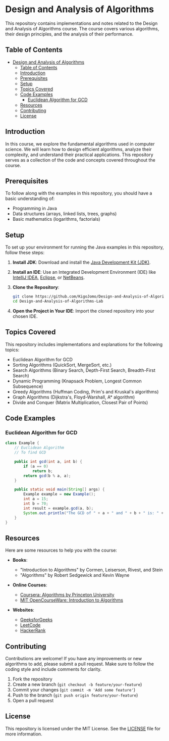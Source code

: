 # Design and Analysis of Algorithms

This repository contains implementations and notes related to the Design and Analysis of Algorithms course. The course covers various algorithms, their design principles, and the analysis of their performance.

## Table of Contents

- [Design and Analysis of Algorithms](#design-and-analysis-of-algorithms)
  - [Table of Contents](#table-of-contents)
  - [Introduction](#introduction)
  - [Prerequisites](#prerequisites)
  - [Setup](#setup)
  - [Topics Covered](#topics-covered)
  - [Code Examples](#code-examples)
    - [Euclidean Algorithm for GCD](#euclidean-algorithm-for-gcd)
  - [Resources](#resources)
  - [Contributing](#contributing)
  - [License](#license)

## Introduction

In this course, we explore the fundamental algorithms used in computer science. We will learn how to design efficient algorithms, analyze their complexity, and understand their practical applications. This repository serves as a collection of the code and concepts covered throughout the course.

## Prerequisites

To follow along with the examples in this repository, you should have a basic understanding of:

- Programming in Java
- Data structures (arrays, linked lists, trees, graphs)
- Basic mathematics (logarithms, factorials)

## Setup

To set up your environment for running the Java examples in this repository, follow these steps:

1. **Install JDK**: Download and install the [Java Development Kit (JDK)](https://www.oracle.com/java/technologies/javase-jdk11-downloads.html).

2. **Install an IDE**: Use an Integrated Development Environment (IDE) like [IntelliJ IDEA](https://www.jetbrains.com/idea/download/), [Eclipse](https://www.eclipse.org/downloads/), or [NetBeans](https://netbeans.apache.org/download/index.html).

3. **Clone the Repository**:

   ```sh
   git clone https://github.com/KigoJomo/Design-and-Analysis-of-Algorithms-Lab.git
   cd Design-and-Analysis-of-Algorithms-Lab
   ```

4. **Open the Project in Your IDE**: Import the cloned repository into your chosen IDE.

## Topics Covered

This repository includes implementations and explanations for the following topics:

- Euclidean Algorithm for GCD
- Sorting Algorithms (QuickSort, MergeSort, etc.)
- Search Algorithms (Binary Search, Depth-First Search, Breadth-First Search)
- Dynamic Programming (Knapsack Problem, Longest Common Subsequence)
- Greedy Algorithms (Huffman Coding, Prim's and Kruskal's algorithms)
- Graph Algorithms (Dijkstra's, Floyd-Warshall, A* algorithm)
- Divide and Conquer (Matrix Multiplication, Closest Pair of Points)

## Code Examples

### Euclidean Algorithm for GCD

```java
class Example {
    // Euclidean Algorithm
    // To find GCD

    public int gcd(int a, int b) {
        if (a == 0)
            return b;
        return gcd(b % a, a);
    }

    public static void main(String[] args) {
        Example example = new Example();
        int a = 15;
        int b = 70;
        int result = example.gcd(a, b);
        System.out.println("The GCD of " + a + " and " + b + " is: " + result);
    }
}
```

## Resources

Here are some resources to help you with the course:

- **Books**:
  - "Introduction to Algorithms" by Cormen, Leiserson, Rivest, and Stein
  - "Algorithms" by Robert Sedgewick and Kevin Wayne

- **Online Courses**:
  - [Coursera: Algorithms by Princeton University](https://www.coursera.org/specializations/algorithms)
  - [MIT OpenCourseWare: Introduction to Algorithms](https://ocw.mit.edu/courses/electrical-engineering-and-computer-science/6-006-introduction-to-algorithms-fall-2011/)

- **Websites**:
  - [GeeksforGeeks](https://www.geeksforgeeks.org/)
  - [LeetCode](https://leetcode.com/)
  - [HackerRank](https://www.hackerrank.com/)

## Contributing

Contributions are welcome! If you have any improvements or new algorithms to add, please submit a pull request. Make sure to follow the coding style and include comments for clarity.

1. Fork the repository
2. Create a new branch (`git checkout -b feature/your-feature`)
3. Commit your changes (`git commit -m 'Add some feature'`)
4. Push to the branch (`git push origin feature/your-feature`)
5. Open a pull request

## License

This repository is licensed under the MIT License. See the [LICENSE](LICENSE) file for more information.

